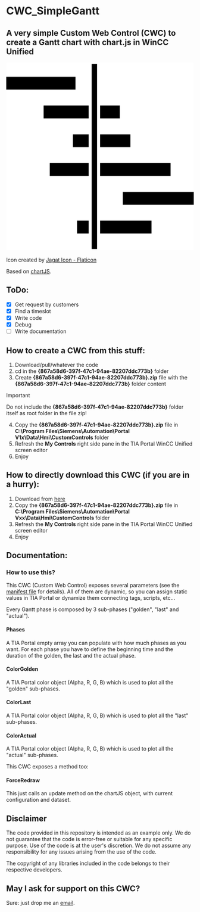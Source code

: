 # CWC_SimpleGantt

## A very simple Custom Web Control (CWC) to create a Gantt chart with chart.js in WinCC Unified

![Gantt Chart]({867a58d6-397f-47c1-94ae-82207ddc773b}/assets/gantt.png)

Icon created by [Jagat Icon - Flaticon](https://www.flaticon.com/free-icons/gantt")

Based on [chartJS](https://chartjs.org).

## ToDo:

- [x] Get request by customers
- [x] Find a timeslot
- [x] Write code
- [x] Debug
- [ ] Write documentation

## How to create a CWC from this stuff:

1. Download/pull/whatever the code
2. cd in the **{867a58d6-397f-47c1-94ae-82207ddc773b}** folder
3. Create **{867a58d6-397f-47c1-94ae-82207ddc773b}.zip** file with the **{867a58d6-397f-47c1-94ae-82207ddc773b}** folder content
> [!IMPORTANT]
> Do not include the **{867a58d6-397f-47c1-94ae-82207ddc773b}** folder itself as root folder in the file zip!
4. Copy the **{867a58d6-397f-47c1-94ae-82207ddc773b}.zip** file in **C:\Program Files\Siemens\Automation\Portal V1x\Data\Hmi\CustomControls** folder
5. Refresh the **My Controls** right side pane in the TIA Portal WinCC Unified screen editor
6. Enjoy

## How to directly download this CWC (if you are in a hurry):
1. Download from [here](build/{867a58d6-397f-47c1-94ae-82207ddc773b}.zip)
2. Copy the **{867a58d6-397f-47c1-94ae-82207ddc773b}.zip** file in **C:\Program Files\Siemens\Automation\Portal Vxx\Data\Hmi\CustomControls** folder
3. Refresh the **My Controls** right side pane in the TIA Portal WinCC Unified screen editor
4. Enjoy


## Documentation:

### How to use this?
This CWC (Custom Web Control) exposes several parameters (see the [manifest file]({867a58d6-397f-47c1-94ae-82207ddc773b}/manifest.json) for details). All of them are dynamic, so you can assign static values in TIA Portal or dynamize them connecting tags, scripts, etc...

Every Gantt phase is composed by 3 sub-phases ("golden", "last" and "actual"). 

#### Phases
A TIA Portal empty array you can populate with how much phases as you want. For each phase you have to define the beginning time and the duration of the golden, the last and the actual phase.

#### ColorGolden
A TIA Portal color object (Alpha, R, G, B) which is used to plot all the "golden" sub-phases.

#### ColorLast
A TIA Portal color object (Alpha, R, G, B) which is used to plot all the "last" sub-phases.

#### ColorActual
A TIA Portal color object (Alpha, R, G, B) which is used to plot all the "actual" sub-phases.

This CWC exposes a method too:

#### ForceRedraw
This just calls an update method on the chartJS object, with current configuration and dataset.

## Disclaimer

The code provided in this repository is intended as an example only. We do not guarantee that the code is error-free or suitable for any specific purpose. Use of the code is at the user's discretion. We do not assume any responsibility for any issues arising from the use of the code. 

The copyright of any libraries included in the code belongs to their respective developers.

## May I ask for support on this CWC?
Sure: just drop me an [email](mailto:marco.buffa@siemens.com).
